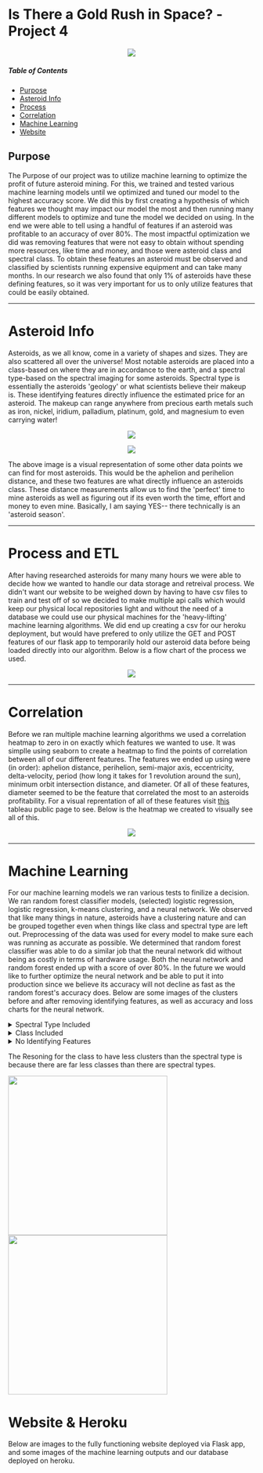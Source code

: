 # Is There a Gold Rush in Space? -Project 4

<p align="center">
  <img src="images/Aliens.jpg" />
</p>

##### Table of Contents  
- [Purpose](#purpose)  
- [Asteroid Info](#asteroid-info)  
- [Process](#process-and-etl)
- [Correlation](#correlation)
- [Machine Learning](#machine-learning)
- [Website](#website--heroku)
   
<a name="purpose"/>
<a name="asteroid-info"/>
<a name="process-and-etl"/>
<a name="correlation"/>
<a name="machine-learning"/>
<a name="website--heroku"/>

## Purpose
The Purpose of our project was to utilize machine learning to optimize the profit of future asteroid mining. For this, we trained and tested various machine learning models until we optimized and tuned our model to the highest accuracy score. We did this by first creating a hypothesis of which features we thought may impact our model the most and then running many different models to optimize and tune the model we decided on using. In the end we were able to tell using a handful of features if an asteroid was profitable to an accuracy of over 80%. The most impactful optimization we did was removing features that were not easy to obtain without spending more resources, like time and money, and those were asteroid class and spectral class. To obtain these features an asteroid must be observed and classified by scientists running expensive equipment and can take many months. In our research we also found that only 1% of asteroids have these defining features, so it was very important for us to only utilize features that could be easily obtained.

- - -

# Asteroid Info
Asteroids, as we all know, come in a variety of shapes and sizes. They are also scattered all over the universe! Most notable asteroids are placed into a class-based on where they are in accordance to the earth, and a spectral type-based on the spectral imaging for some asteroids. Spectral type is essentially the asteroids 'geology' or what scientists believe their makeup is. These identifying features directly influence the estimated price for an asteroid. The makeup can range anywhere from precious earth metals such as iron, nickel, iridium, palladium, platinum, gold, and magnesium to even carrying water!

<p align="center">
  <img src="images/asteroids.jpg" />
</p>

<p align="center">
  <img src="images/aphelion_perihelion.jpg" />
</p>
The above image is a visual representation of some other data points we can find for most asteroids. This would be the aphelion and perihelion distance, and these two features are what directly influence an asteroids class. These distance measurements allow us to find the 'perfect' time to mine asteroids as well as figuring out if its even worth the time, effort and money to even mine. Basically, I am saying YES-- there technically is an 'asteroid season'.

- - -

# Process and ETL
After having researched asteroids for many many hours we were able to decide how we wanted to handle our data storage and retreival process. We didn't want our website to be weighed down by having to have csv files to train and test off of so we decided to make multiple api calls which would keep our physical local repositories light and without the need of a database we could use our physical machines for the 'heavy-lifting' machine learning algorithms. We did end up creating a csv for our heroku deployment, but would have prefered to only utilize the GET and POST features of our flask app to temporarily hold our asteroid data before being loaded directly into our algorithm. Below is a flow chart of the process we used.

<p align="center">
  <img src="images/flowchart.PNG" />
</p>

- - -

# Correlation
Before we ran multiple machine learning algorithms we used a correlation heatmap to zero in on exactly which features we wanted to use. It was simplle using seaborn to create a heatmap to find the points of correlation between all of our different features. The features we ended up using were (in order): aphelion distance, perihelion, semi-major axis, eccentricity, delta-velocity, period (how long it takes for 1 revolution around the sun), minimum orbit intersection distance, and diameter. Of all of these features, diameter seemed to be the feature that correlated the most to an asteroids profitability. For a visual reprentation of all of these features visit [this](https://public.tableau.com/app/profile/christopher.uranga/viz/AsteroidVisualizations/Diameter) tableau public page to see. Below is the heatmap we created to visually see all of this.

<p align="center">
  <img src="images/heat_map.PNG" />
</p>

- - -
# Machine Learning
For our machine learning models we ran various tests to finilize a decision. We ran random forest classifier models, (selected) logistic regression, logistic regression, k-means clustering, and a neural network. We observed that like many things in nature, asteroids have a clustering nature and can be grouped together even when things like class and spectral type are left out. Preprocessing of the data was used for every model to make sure each was running as accurate as possible. We determined that random forest classifier was able to do a similar job that the neural network did without being as costly in terms of hardware usage. Both the neural network and random forest ended up with a score of over 80%. In the future we would like to further optimize the neural network and be able to put it into production since we believe its accuracy will not decline as fast as the random forest's accuracy does. Below are some images of the clusters before and after removing identifying features, as well as accuracy and loss charts for the neural network.

<details>
           <summary>Spectral Type Included</summary>
           <p><img src="images/clustered_scatter_spec.PNG" /> </p>
</details>

<details>
           <summary>Class Included</summary>
           <p><img src="images/clustered_scatter_class.PNG" /> </p>
</details>

<details>
           <summary>No Identifying Features</summary>
           <p><img src="images/clustered_scatter.PNG" /> </p>
</details>

The Resoning for the class to have less clusters than the spectral type is because there are far less classes than there are spectral types.

<img src="images/acc_plot.PNG" width="325"/> <img src="images/loss_plot.PNG" width="325"/> 

# Website & Heroku
Below are images to the fully functioning website deployed via Flask app, and some images of the machine learning outputs and our database deployed on heroku.



